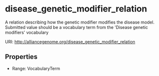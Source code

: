 # disease_genetic_modifier_relation

A relation describing how the genetic modifier modifies the disease model. Submitted value should be a vocabulary term from the 'Disease genetic modifiers' vocabulary

URI: http://alliancegenome.org/disease_genetic_modifier_relation



<!-- no inheritance hierarchy -->


## Properties

 * Range: VocabularyTerm


